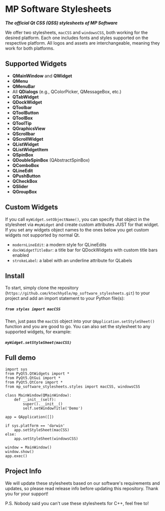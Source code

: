 # MP Software Stylesheets
***The official Qt CSS (QSS) stylesheets of MP Software***

We offer two stylesheets, `macCSS` and `windowsCSS`, both working for the desired platform.
Each one includes fonts and styles supported on the respective platform. All logos and assets
are interchangeable, meaning they work for both platforms. 

## Supported Widgets
- **QMainWindow** and **QWidget**
- **QMenu**
- **QMenuBar**
- All **QDialogs** (e.g., QColorPicker, QMessageBox, etc.)
- **QTabWidget**
- **QDockWidget**
- **QToolbar**
- **QToolButton**
- **QToolBox**
- **QToolTip**
- **QGraphicsView**
- **QScrollbar**
- **QScrollWidget**
- **QListWidget**
- **QListWidgetItem**
- **QSpinBox**
- **QDoubleSpinBox** (QAbstractSpinBox)
- **QComboBox**
- **QLineEdit**
- **QPushButton**
- **QCheckBox**
- **QSlider**
- **QGroupBox**

## Custom Widgets
If you call `myWidget.setObjectName()`, you can specify that object in the stylesheet via `#myWidget` and
create custom attributes JUST for that widget. If you set any widgets object names to the ones below you get 
custom widgets not supported by normal Qt.

- `modernLineEdit`: a modern style for QLineEdits
- `dockWidgetTitleBar`: a title bar for QDockWidgets with custom title bars enabled
- `strokeLabel`: a label with an underline attribute for QLabels

## Install
To start, simply clone the repository (`https://github.com/ktechhydle/mp_software_stylesheets.git`) to your 
project and add an import statement to your Python file(s): 
##### `from styles import macCSS`
Then, just pass the `macCSS` object into your `QApplication.setStyleSheet()` function and you are good to go.
You can also set the stylesheet to any supported widgets, for example:
##### `myWidget.setStyleSheet(macCSS)`

## Full demo
```
import sys
from PyQt5.QtWidgets import *
from PyQt5.QtGui import *
from PyQt5.QtCore import *
from mp_software_stylesheets.styles import macCSS, windowsCSS

class MainWindow(QMainWindow):
    def __init__(self):
        super().__init__()
        self.setWindowTitle('Demo')

app = QApplication([])

if sys.platform == 'darwin'
    app.setStyleSheet(macCSS)
else:
    app.setStyleSheet(windowsCSS)

window = MainWindow()
window.show()
app.exec()
```

## Project Info
We will update these stylesheets based on our software's requirements and updates, so please read release info
before updating this repository. Thank you for your support!

P.S. Nobody said you can't use these stylesheets for C++, feel free to!